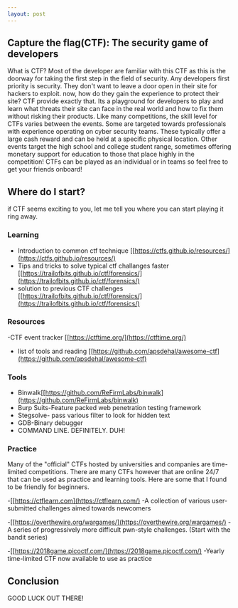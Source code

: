 ```yaml
---
layout: post
---
```


## Capture the flag(CTF): The security game of developers

 What is CTF?  Most of the developer are familiar with this CTF as this is the doorway for taking the first step in the field of security.  Any developers first priority is security.  They don't want to leave a door open in their site for hackers to exploit.  now,  how do they gain the experience to protect their site?  CTF provide exactly that. Its a playground for developers to play and learn what threats their site can face in the real world and how to fix them without risking their products.
Like many competitions, the skill level for CTFs varies between the events. Some are targeted towards professionals with experience operating on cyber security teams. These typically offer a large cash reward and can be held at a specific physical location. Other events target the high school and college student range, sometimes offering monetary support for education to those that place highly in the competition!
CTFs can be played as an individual or in teams so feel free to get your friends onboard!
## Where do I start?
if CTF seems exciting to you, let me tell you where you can start playing it ring away.
### Learning
- Introduction to common ctf technique [[https://ctfs.github.io/resources/](https://ctfs.github.io/resources/) 
- Tips and tricks to solve typical ctf  challanges faster [[https://trailofbits.github.io/ctf/forensics/](https://trailofbits.github.io/ctf/forensics/)
- solution to previous CTF challenges
[[https://trailofbits.github.io/ctf/forensics/](https://trailofbits.github.io/ctf/forensics/)
### Resources
-CTF event tracker [[https://ctftime.org/](https://ctftime.org/)

+ list of tools and reading [[https://github.com/apsdehal/awesome-ctf](https://github.com/apsdehal/awesome-ctf)
 
 ### Tools
 -  Binwalk[[https://github.com/ReFirmLabs/binwalk](https://github.com/ReFirmLabs/binwalk)
 - Burp Suits-Feature packed web penetration testing framework
 - Stegsolve- pass various filter to look for hidden text
 - GDB-Binary debugger
 - COMMAND LINE. DEFINITELY. DUH!
 ### Practice
  Many of the "official" CTFs hosted by universities and companies are time-limited competitions. There are many CTFs however that are online 24/7 that can be used as practice and learning tools. Here are some that I found to be friendly for beginners.
 
 -[[https://ctflearn.com](https://ctflearn.com/) -A collection of various user-submitted challenges aimed towards newcomers
 
 -[[https://overthewire.org/wargames/](https://overthewire.org/wargames/) -A series of progressively more difficult pwn-style challenges. (Start with the bandit series)
 
 -[[https://2018game.picoctf.com/](https://2018game.picoctf.com/) -Yearly time-limited CTF now available to use as practice

## Conclusion
GOOD LUCK OUT THERE!
